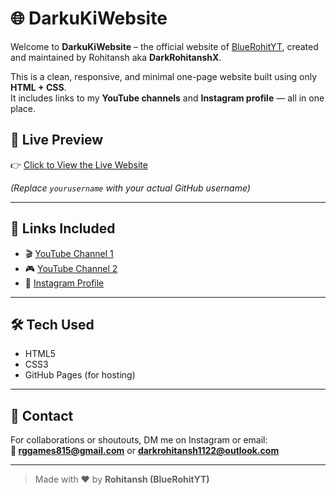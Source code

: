 # 🌐 DarkuKiWebsite

Welcome to **DarkuKiWebsite** – the official website of [BlueRohitYT](https://youtube.com/@incrediblebaccha.yt1), created and maintained by Rohitansh aka **DarkRohitanshX**.

This is a clean, responsive, and minimal one-page website built using only **HTML + CSS**.  
It includes links to my **YouTube channels** and **Instagram profile** — all in one place.

## 🚀 Live Preview

👉 [Click to View the Live Website](https://yourusername.github.io/DarkuKiWebsite)

*(Replace `yourusername` with your actual GitHub username)*

---

## 🔗 Links Included

- 🎬 [YouTube Channel 1](https://youtube.com/@incrediblebaccha.yt1?si=a4LskZ5wJ5WeoVA-)
- 🎮 [YouTube Channel 2](https://youtube.com/@therohitskills?si=83FRCFSseZLKIgL4)
- 📸 [Instagram Profile](https://www.instagram.com/rohitansh590?igsh=aGt4azBvOWk1cHEw)

---

## 🛠 Tech Used

- HTML5
- CSS3
- GitHub Pages (for hosting)

---

## 📧 Contact

For collaborations or shoutouts, DM me on Instagram or email:  
**📩 rggames815@gmail.com** or **darkrohitansh1122@outlook.com**

---

> Made with ❤️ by **Rohitansh (BlueRohitYT)**
